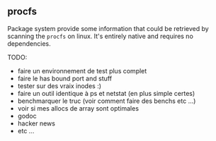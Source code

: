 ## procfs

Package system provide some information that could be retrieved by scanning the `procfs` on linux. It's entirely native and requires no dependencies.

TODO:
* faire un environnement de test plus complet
* faire le has bound port and stuff
* tester sur des vraix inodes :)
* faire un outil identique à ps et netstat (en plus simple certes)
* benchmarquer le truc (voir comment faire des benchs etc ...)
* voir si mes allocs de array sont optimales
* godoc
* hacker news
* etc ...
